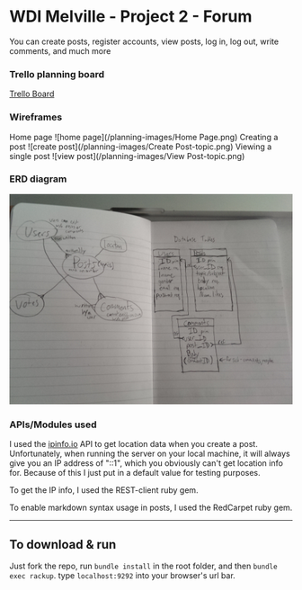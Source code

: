 # WDI Melville - Project 2 - Forum
You can create posts, register accounts, view posts, log in, log out, write comments, and much more

### Trello planning board
[Trello Board](https://trello.com/b/4GbDQk0l/wdi-project-2-forum)

### Wireframes
Home page
![home page](/planning-images/Home Page.png)
Creating a post
![create post](/planning-images/Create Post-topic.png)
Viewing a single post
![view post](/planning-images/View Post-topic.png)

### ERD diagram
![ERD diagram](/planning-images/IMAG0336.jpg)

### APIs/Modules used
I used the [ipinfo.io](http://ipinfo.io) API to get location data when you create a post. Unfortunately, when running the server on your local machine, it will always give you an IP address of "::1", which you obviously can't get location info for. Because of this I just put in a default value for testing purposes.

To get the IP info, I used the REST-client ruby gem.

To enable markdown syntax usage in posts, I used the RedCarpet ruby gem.

-----------
## To download & run
Just fork the repo, run `bundle install` in the root folder, and then `bundle exec rackup`. type `localhost:9292` into your browser's url bar.